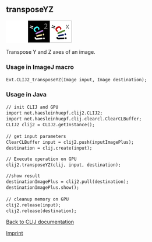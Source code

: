 ## transposeYZ
<img src="images/mini_empty_logo.png"/><img src="images/mini_clij2_logo.png"/><img src="images/mini_clijx_logo.png"/>

Transpose Y and Z axes of an image.

### Usage in ImageJ macro
```
Ext.CLIJ2_transposeYZ(Image input, Image destination);
```


### Usage in Java
```
// init CLIJ and GPU
import net.haesleinhuepf.clij2.CLIJ2;
import net.haesleinhuepf.clij.clearcl.ClearCLBuffer;
CLIJ2 clij2 = CLIJ2.getInstance();

// get input parameters
ClearCLBuffer input = clij2.push(inputImagePlus);
destination = clij.create(input);
```

```
// Execute operation on GPU
clij2.transposeYZ(clij, input, destination);
```

```
//show result
destinationImagePlus = clij2.pull(destination);
destinationImagePlus.show();

// cleanup memory on GPU
clij2.release(input);
clij2.release(destination);
```


[Back to CLIJ documentation](https://clij.github.io/)

[Imprint](https://clij.github.io/imprint)

